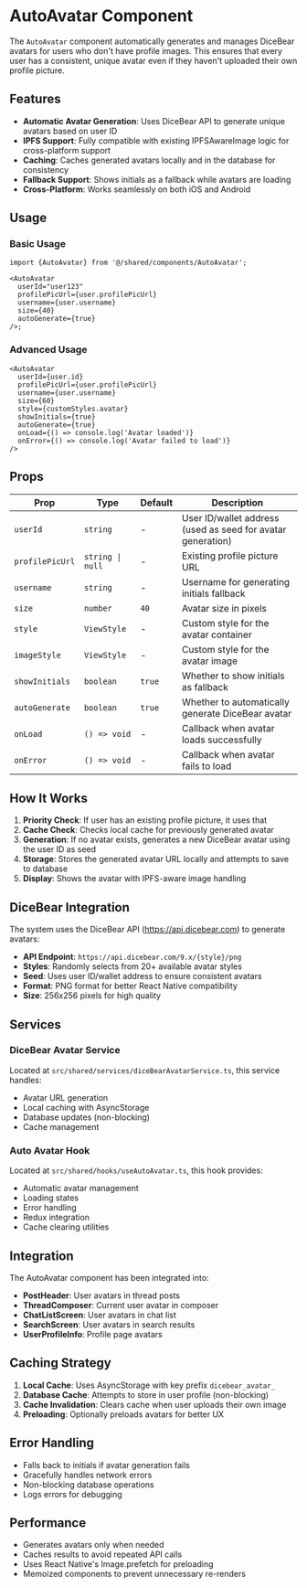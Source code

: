 # AutoAvatar Component

The `AutoAvatar` component automatically generates and manages DiceBear avatars for users who don't have profile images. This ensures that every user has a consistent, unique avatar even if they haven't uploaded their own profile picture.

## Features

- **Automatic Avatar Generation**: Uses DiceBear API to generate unique avatars based on user ID
- **IPFS Support**: Fully compatible with existing IPFSAwareImage logic for cross-platform support
- **Caching**: Caches generated avatars locally and in the database for consistency
- **Fallback Support**: Shows initials as a fallback while avatars are loading
- **Cross-Platform**: Works seamlessly on both iOS and Android

## Usage

### Basic Usage

```tsx
import {AutoAvatar} from '@/shared/components/AutoAvatar';

<AutoAvatar
  userId="user123"
  profilePicUrl={user.profilePicUrl}
  username={user.username}
  size={40}
  autoGenerate={true}
/>;
```

### Advanced Usage

```tsx
<AutoAvatar
  userId={user.id}
  profilePicUrl={user.profilePicUrl}
  username={user.username}
  size={60}
  style={customStyles.avatar}
  showInitials={true}
  autoGenerate={true}
  onLoad={() => console.log('Avatar loaded')}
  onError={() => console.log('Avatar failed to load')}
/>
```

## Props

| Prop            | Type             | Default | Description                                                 |
| --------------- | ---------------- | ------- | ----------------------------------------------------------- |
| `userId`        | `string`         | -       | User ID/wallet address (used as seed for avatar generation) |
| `profilePicUrl` | `string \| null` | -       | Existing profile picture URL                                |
| `username`      | `string`         | -       | Username for generating initials fallback                   |
| `size`          | `number`         | `40`    | Avatar size in pixels                                       |
| `style`         | `ViewStyle`      | -       | Custom style for the avatar container                       |
| `imageStyle`    | `ViewStyle`      | -       | Custom style for the avatar image                           |
| `showInitials`  | `boolean`        | `true`  | Whether to show initials as fallback                        |
| `autoGenerate`  | `boolean`        | `true`  | Whether to automatically generate DiceBear avatar           |
| `onLoad`        | `() => void`     | -       | Callback when avatar loads successfully                     |
| `onError`       | `() => void`     | -       | Callback when avatar fails to load                          |

## How It Works

1. **Priority Check**: If user has an existing profile picture, it uses that
2. **Cache Check**: Checks local cache for previously generated avatar
3. **Generation**: If no avatar exists, generates a new DiceBear avatar using the user ID as seed
4. **Storage**: Stores the generated avatar URL locally and attempts to save to database
5. **Display**: Shows the avatar with IPFS-aware image handling

## DiceBear Integration

The system uses the DiceBear API (https://api.dicebear.com) to generate avatars:

- **API Endpoint**: `https://api.dicebear.com/9.x/{style}/png`
- **Styles**: Randomly selects from 20+ available avatar styles
- **Seed**: Uses user ID/wallet address to ensure consistent avatars
- **Format**: PNG format for better React Native compatibility
- **Size**: 256x256 pixels for high quality

## Services

### DiceBear Avatar Service

Located at `src/shared/services/diceBearAvatarService.ts`, this service handles:

- Avatar URL generation
- Local caching with AsyncStorage
- Database updates (non-blocking)
- Cache management

### Auto Avatar Hook

Located at `src/shared/hooks/useAutoAvatar.ts`, this hook provides:

- Automatic avatar management
- Loading states
- Error handling
- Redux integration
- Cache clearing utilities

## Integration

The AutoAvatar component has been integrated into:

- **PostHeader**: User avatars in thread posts
- **ThreadComposer**: Current user avatar in composer
- **ChatListScreen**: User avatars in chat list
- **SearchScreen**: User avatars in search results
- **UserProfileInfo**: Profile page avatars

## Caching Strategy

1. **Local Cache**: Uses AsyncStorage with key prefix `dicebear_avatar_`
2. **Database Cache**: Attempts to store in user profile (non-blocking)
3. **Cache Invalidation**: Clears cache when user uploads their own image
4. **Preloading**: Optionally preloads avatars for better UX

## Error Handling

- Falls back to initials if avatar generation fails
- Gracefully handles network errors
- Non-blocking database operations
- Logs errors for debugging

## Performance

- Generates avatars only when needed
- Caches results to avoid repeated API calls
- Uses React Native's Image.prefetch for preloading
- Memoized components to prevent unnecessary re-renders
